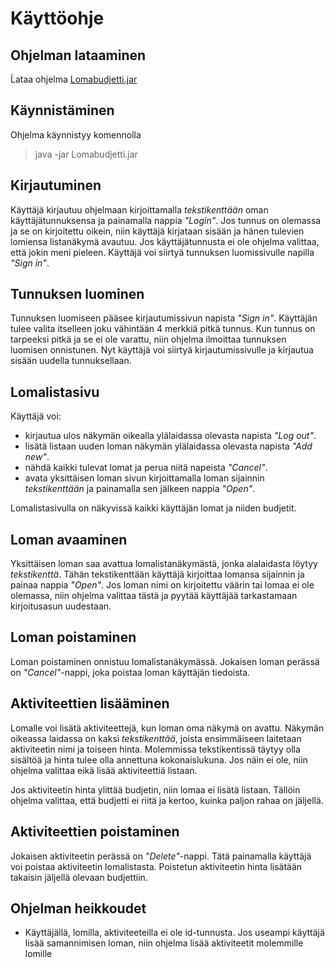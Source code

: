 # Käyttöohje

## Ohjelman lataaminen
Ĺataa ohjelma 
[Lomabudjetti.jar](https://github.com/retute/ot-harjoitustyo/releases/tag/Lopullinen)


## Käynnistäminen
Ohjelma käynnistyy komennolla
> java -jar Lomabudjetti.jar

## Kirjautuminen
Käyttäjä kirjautuu ohjelmaan kirjoittamalla *tekstikenttään* oman 
käyttäjätunnuksensa ja painamalla nappia *"Login"*.
Jos tunnus on olemassa ja se on kirjoitettu oikein, niin käyttäjä 
kirjataan sisään ja hänen tulevien lomiensa listanäkymä avautuu.
Jos käyttäjätunnusta ei ole ohjelma valittaa, että jokin meni 
pieleen. Käyttäjä voi siirtyä tunnuksen 
luomissivulle napilla *"Sign in"*.

## Tunnuksen luominen
Tunnuksen luomiseen pääsee kirjautumissivun napista *"Sign in"*.
Käyttäjän tulee valita itselleen joku vähintään 4 merkkiä pitkä tunnus.
Kun tunnus on tarpeeksi pitkä ja se ei ole varattu, niin ohjelma 
ilmoittaa tunnuksen luomisen onnistunen. Nyt käyttäjä voi 
siirtyä kirjautumissivulle ja kirjautua sisään uudella tunnuksellaan.

## Lomalistasivu
Käyttäjä voi:
- kirjautua ulos näkymän oikealla ylälaidassa olevasta napista *"Log out"*.
- lisätä listaan uuden loman näkymän ylälaidassa olevasta napista *"Add new"*.
- nähdä kaikki tulevat lomat ja perua niitä napeista *"Cancel"*.
- avata yksittäisen loman sivun kirjoittamalla loman sijainnin *tekstikenttään*
 ja painamalla sen jälkeen nappia *"Open"*.

Lomalistasivulla on näkyvissä kaikki käyttäjän lomat ja niiden budjetit.

## Loman avaaminen
Yksittäisen loman saa avattua lomalistanäkymästä, jonka alalaidasta 
löytyy *tekstikenttä*. Tähän tekstikenttään käyttäjä kirjoittaa lomansa 
sijainnin ja painaa nappia *"Open"*. Jos loman nimi on kirjoitettu 
väärin tai lomaa ei ole olemassa, niin ohjelma valittaa tästä ja pyytää 
käyttäjää tarkastamaan kirjoitusasun uudestaan.

## Loman poistaminen
Loman poistaminen onnistuu lomalistanäkymässä. Jokaisen loman perässä on 
*"Cancel"*-nappi, joka poistaa loman käyttäjän tiedoista.

## Aktiviteettien lisääminen
Lomalle voi lisätä aktiviteettejä, kun loman oma näkymä on avattu. 
Näkymän oikeassa laidassa on kaksi *tekstikenttää*, joista ensimmäiseen 
laitetaan aktiviteetin nimi ja toiseen hinta. Molemmissa tekstikentissä 
täytyy olla sisältöä ja hinta tulee olla annettuna kokonaislukuna. Jos 
näin ei ole, niin ohjelma valittaa eikä lisää aktiviteettiä listaan.

Jos aktiviteetin hinta ylittää budjetin, niin lomaa ei lisätä 
listaan. Tällöin ohjelma valittaa, että budjetti ei riitä ja kertoo, kuinka paljon 
rahaa on jäljellä.

## Aktiviteettien poistaminen
Jokaisen aktiviteetin perässä on *"Delete"*-nappi. Tätä painamalla 
käyttäjä voi poistaa aktiviteetin lomalistasta. Poistetun aktiviteetin hinta lisätään 
takaisin jäljellä olevaan budjettiin.


## Ohjelman heikkoudet
- Käyttäjällä, lomilla, aktiviteeteilla ei ole id-tunnusta. Jos useampi käyttäjä 
lisää samannimisen loman, niin ohjelma lisää aktiviteetit molemmille lomille


